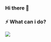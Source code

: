 ### Hi there 👋

### ⚡ What can i do?
<img src="https://img.shields.io/badge/python-3776AB?style=flat-square&logo=python&logoColor=white"/>
<!--
**HRDI0/HRDI0** is a ✨ _special_ ✨ repository because its `README.md` (this file) appears on your GitHub profile.

Here are some ideas to get you started:

- 🔭 I’m currently working on ...
- 🌱 I’m currently learning ...
- 👯 I’m looking to collaborate on ...
- 🤔 I’m looking for help with ...
- 💬 Ask me about ...
- 📫 How to reach me: ...
- 😄 Pronouns: ...
- ⚡ Fun fact: ...
-->
